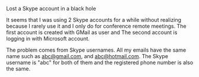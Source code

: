 Lost a Skype account in a black hole

It seems that I was using 2 Skype accounts for a while without realizing because I rarely use it and I only do for conference remote meetings. The first account is created with GMail as user and The second account is logging in with Microsoft account. 

The problem comes from Skype usernames. All my emails have the same name such as abc@gmail.com, and abc@hotmail.com. The Skype username is "abc" for both of them and the registered phone number is also the same. 
